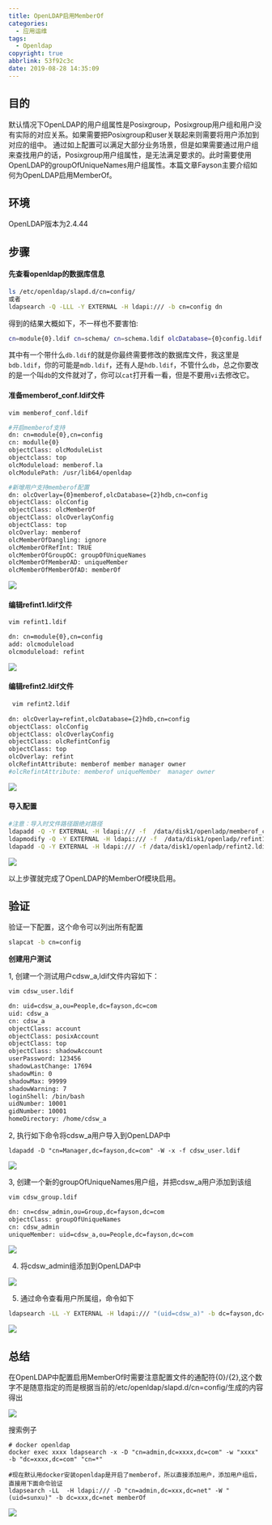 ```yaml
---
title: OpenLDAP启用MemberOf
categories:
  - 应用运维
tags:
  - Openldap
copyright: true
abbrlink: 53f92c3c
date: 2019-08-28 14:35:09
---
```


## 目的

默认情况下OpenLDAP的用户组属性是Posixgroup，Posixgroup用户组和用户没有实际的对应关系。如果需要把Posixgroup和user关联起来则需要将用户添加到对应的组中。 通过如上配置可以满足大部分业务场景，但是如果需要通过用户组来查找用户的话，Posixgroup用户组属性，是无法满足要求的。此时需要使用OpenLDAP的groupOfUniqueNames用户组属性。本篇文章Fayson主要介绍如何为OpenLDAP启用MemberOf。

<!--more-->



## 环境

OpenLDAP版本为2.4.44



## 步骤

#### 先查看openldap的数据库信息

```bash
ls /etc/openldap/slapd.d/cn=config/
或者
ldapsearch -Q -LLL -Y EXTERNAL -H ldapi:/// -b cn=config dn
```

得到的结果大概如下，不一样也不要害怕:

```bash
cn=module{0}.ldif cn=schema/ cn=schema.ldif olcDatabase={0}config.ldif olcDatabase={-1}frontend.ldif olcDatabase={1}monitor.ldif olcDatabase={2}bdb/ olcDatabase={2}bdb.ldif
```

其中有一个带什么`db.ldif`的就是你最终需要修改的数据库文件，我这里是`bdb.ldif`，你的可能是`mdb.ldif`，还有人是`hdb.ldif`，不管什么`db`，总之你要改的是一个叫`db`的文件就对了，你可以`cat`打开看一看，但是不要用`vi`去修改它。

#### 准备memberof_conf.ldif文件

```bash
vim memberof_conf.ldif

#开启memberof支持
dn: cn=module{0},cn=config
cn: modulle{0}
objectClass: olcModuleList
objectclass: top
olcModuleload: memberof.la
olcModulePath: /usr/lib64/openldap

#新增用户支持memberof配置
dn: olcOverlay={0}memberof,olcDatabase={2}hdb,cn=config
objectClass: olcConfig
objectClass: olcMemberOf
objectClass: olcOverlayConfig
objectClass: top
olcOverlay: memberof
olcMemberOfDangling: ignore
olcMemberOfRefInt: TRUE
olcMemberOfGroupOC: groupOfUniqueNames
olcMemberOfMemberAD: uniqueMember
olcMemberOfMemberOfAD: memberOf
```

![](OpenLDAP启用MemberOf/1.jpeg)

#### 编辑refint1.ldif文件

```bash
vim refint1.ldif 

dn: cn=module{0},cn=config
add: olcmoduleload
olcmoduleload: refint
```

![](OpenLDAP启用MemberOf/2.png)

#### 编辑refint2.ldif文件

```bash
 vim refint2.ldif 
 
dn: olcOverlay=refint,olcDatabase={2}hdb,cn=config
objectClass: olcConfig
objectClass: olcOverlayConfig
objectClass: olcRefintConfig
objectClass: top
olcOverlay: refint
olcRefintAttribute: memberof member manager owner
#olcRefintAttribute: memberof uniqueMember  manager owner
```

![](OpenLDAP启用MemberOf/3.jpeg)

#### 导入配置

```bash
#注意：导入时文件路径跟绝对路径
ldapadd -Q -Y EXTERNAL -H ldapi:/// -f  /data/disk1/openladp/memberof_conf.ldif 
ldapmodify -Q -Y EXTERNAL -H ldapi:/// -f  /data/disk1/openladp/refint1.ldif 
ldapadd -Q -Y EXTERNAL -H ldapi:/// -f /data/disk1/openladp/refint2.ldif 
```

![](OpenLDAP启用MemberOf/4.jpeg)

以上步骤就完成了OpenLDAP的MemberOf模块启用。

## 验证

验证一下配置，这个命令可以列出所有配置

```bash
slapcat -b cn=config
```



**创建用户测试**

1, 创建一个测试用户cdsw_a,ldif文件内容如下：

```bash
vim cdsw_user.ldif

dn: uid=cdsw_a,ou=People,dc=fayson,dc=com
uid: cdsw_a
cn: cdsw_a
objectClass: account
objectClass: posixAccount
objectClass: top
objectClass: shadowAccount
userPassword: 123456
shadowLastChange: 17694
shadowMin: 0
shadowMax: 99999
shadowWarning: 7
loginShell: /bin/bash
uidNumber: 10001
gidNumber: 10001
homeDirectory: /home/cdsw_a
```

2, 执行如下命令将cdsw_a用户导入到OpenLDAP中

```
ldapadd -D "cn=Manager,dc=fayson,dc=com" -W -x -f cdsw_user.ldif 
```

![](OpenLDAP启用MemberOf/5.png)

3, 创建一个新的groupOfUniqueNames用户组，并把cdsw_a用户添加到该组

```bash
vim cdsw_group.ldif 

dn: cn=cdsw_admin,ou=Group,dc=fayson,dc=com
objectClass: groupOfUniqueNames
cn: cdsw_admin
uniqueMember: uid=cdsw_a,ou=People,dc=fayson,dc=com
```

![](OpenLDAP启用MemberOf/6.png)

4. 将cdsw_admin组添加到OpenLDAP中

![](OpenLDAP启用MemberOf/7.png)

5. 通过命令查看用户所属组，命令如下

```bash
ldapsearch -LL -Y EXTERNAL -H ldapi:/// "(uid=cdsw_a)" -b dc=fayson,dc=com memberOf
```

![](OpenLDAP启用MemberOf/10.jpeg)

## **总结**

在OpenLDAP中配置启用MemberOf时需要注意配置文件的通配符{0}/{2},这个数字不是随意指定的而是根据当前的/etc/openldap/slapd.d/cn\=config/生成的内容得出

![](OpenLDAP启用MemberOf/8.jpeg)

搜索例子

```
# docker openldap
docker exec xxxx ldapsearch -x -D "cn=admin,dc=xxxx,dc=com" -w "xxxx" -b "dc=xxxx,dc=com" "cn=*"

#现在默认用docker安装openldap是开启了memberof，所以直接添加用户，添加用户组后，直接用下面命令验证
ldapsearch -LL  -H ldapi:/// -D "cn=admin,dc=xxx,dc=net" -W "(uid=sunxu)" -b dc=xxx,dc=net memberOf
```

![](OpenLDAP启用MemberOf/8.png)

